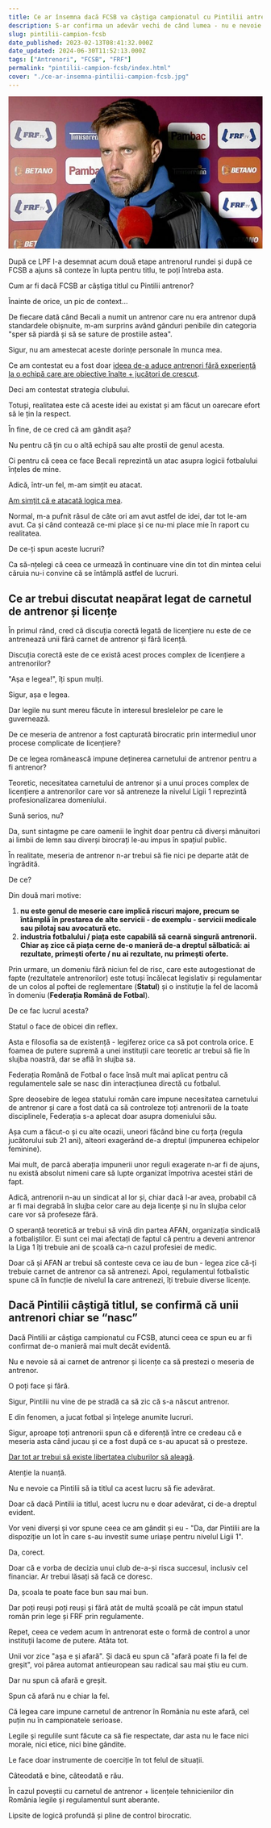 ```yaml
---
title: Ce ar însemna dacă FCSB va câștiga campionatul cu Pintilii antrenor
description: S-ar confirma un adevăr vechi de când lumea - nu e nevoie de carnet și licențe ca să fii antrenor. Statul și FRF capturează birocratic această meserie de dragul controlului asupra orice mișcă
slug: pintilii-campion-fcsb
date_published: 2023-02-13T08:41:32.000Z
date_updated: 2024-06-30T11:52:13.000Z
tags: ["Antrenori", "FCSB", "FRF"]
permalink: "pintilii-campion-fcsb/index.html"
cover: "./ce-ar-insemna-pintilii-campion-fcsb.jpg"
---
```


![Mihai Pintilii ar putea dovedi FRF cât de absurdă este șicențierea antrenorilor dacă ia titlul](./ce-ar-insemna-pintilii-campion-fcsb.jpg)

După ce LPF l-a desemnat acum două etape antrenorul rundei și după ce FCSB a ajuns să conteze în lupta pentru titlu, te poți întreba asta.

Cum ar fi dacă FCSB ar câștiga titlul cu Pintilii antrenor?

Înainte de orice, un pic de context...

De fiecare dată când Becali a numit un antrenor care nu era antrenor după standardele obișnuite, m-am surprins având gânduri penibile din categoria "sper să piardă și să se sature de prostiile astea".

Sigur, nu am amestecat aceste dorințe personale în munca mea.

Ce am contestat eu a fost doar [ideea de-a aduce antrenori fără experiență la o echipă care are obiective înalte + jucători de crescut](https://www.cameravar.ro/pintilii-fcsb-avantaje-dezavantaje/).

Deci am contestat strategia clubului.

Totuși, realitatea este că aceste idei au existat și am făcut un oarecare efort să le țin la respect.

În fine, de ce cred că am gândit așa?

Nu pentru că țin cu o altă echipă sau alte prostii de genul acesta.

Ci pentru că ceea ce face Becali reprezintă un atac asupra logicii fotbalului înțeles de mine.

Adică, într-un fel, m-am simțit eu atacat.

[Am simțit că e atacată logica mea](https://www.cameravar.ro/fcsb-dezamagire/).

Normal, m-a pufnit râsul de câte ori am avut astfel de idei, dar tot le-am avut. Ca și când contează ce-mi place și ce nu-mi place mie în raport cu realitatea.

De ce-ți spun aceste lucruri?

Ca să-nțelegi că ceea ce urmează în continuare vine din tot din mintea celui căruia nu-i convine că se întâmplă astfel de lucruri.

## Ce ar trebui discutat neapărat legat de carnetul de antrenor și licențe

În primul rând, cred că discuția corectă legată de licențiere nu este de ce antrenează unii fără carnet de antrenor și fără licență.

Discuția corectă este de ce există acest proces complex de licențiere a antrenorilor?

"Așa e legea!", îți spun mulți.

Sigur, așa e legea.

Dar legile nu sunt mereu făcute în interesul breslelelor pe care le guvernează.

De ce meseria de antrenor a fost capturată birocratic prin intermediul unor procese complicate de licențiere?

De ce legea românească impune deținerea carnetului de antrenor pentru a fi antrenor?

Teoretic, necesitatea carnetului de antrenor și a unui proces complex de licențiere a antrenorilor care vor să antreneze la nivelul Ligii 1 reprezintă profesionalizarea domeniului.

Sună serios, nu?

Da, sunt sintagme pe care oamenii le înghit doar pentru că diverși mânuitori ai limbii de lemn sau diverși birocrați le-au impus în spațiul public.

În realitate, meseria de antrenor n-ar trebui să fie nici pe departe atât de îngrădită.

De ce?

Din două mari motive:

1. **nu este genul de meserie care implică riscuri majore, precum se întâmplă în prestarea de alte servicii - de exemplu - servicii medicale sau pilotaj sau avocatură etc.**
2. **industria fotbalului / piața este capabilă să cearnă singură antrenorii. Chiar aș zice că piața cerne de-o manieră de-a dreptul sălbatică: ai rezultate, primești oferte / nu ai rezultate, nu primești oferte.**

Prin urmare, un domeniu fără niciun fel de risc, care este autogestionat de fapte (rezultatele antrenorilor) este totuși încălecat legislativ și regulamentar de un colos al poftei de reglementare (**Statul**) și o instituție la fel de lacomă în domeniu (**Federația Română de Fotbal**).

De ce fac lucrul acesta?

Statul o face de obicei din reflex.

Asta e filosofia sa de existență - legiferez orice ca să pot controla orice. E foamea de putere supremă a unei instituții care teoretic ar trebui să fie în slujba noastră, dar se află în slujba sa.

Federația Română de Fotbal o face însă mult mai aplicat pentru că regulamentele sale se nasc din interacțiunea directă cu fotbalul.

Spre deosebire de legea statului român care impune necesitatea carnetului de antrenor și care a fost dată ca să controleze toți antrenorii de la toate disciplinele, Federația s-a aplecat doar asupra domeniului său.

Așa cum a făcut-o și cu alte ocazii, uneori făcând bine cu forța (regula jucătorului sub 21 ani), alteori exagerând de-a dreptul (impunerea echipelor feminine).

Mai mult, de parcă aberația impunerii unor reguli exagerate n-ar fi de ajuns, nu există absolut nimeni care să lupte organizat împotriva acestei stări de fapt.

Adică, antrenorii n-au un sindicat al lor și, chiar dacă l-ar avea, probabil că ar fi mai degrabă în slujba celor care au deja licențe și nu în slujba celor care vor să profeseze fără.

O speranță teoretică ar trebui să vină din partea AFAN, organizația sindicală a fotbaliștilor. Ei sunt cei mai afectați de faptul că pentru a deveni antrenor la Liga 1 îți trebuie ani de școală ca-n cazul profesiei de medic.

Doar că și AFAN ar trebui să conteste ceva ce iau de bun - legea zice că-ți trebuie carnet de antrenor ca să antrenezi. Apoi, regulamentul fotbalistic spune că în funcție de nivelul la care antrenezi, îți trebuie diverse licențe.

## Dacă Pintilii câștigă titlul, se confirmă că unii antrenori chiar se “nasc”

Dacă Pintilii ar câștiga campionatul cu FCSB, atunci ceea ce spun eu ar fi confirmat de-o manieră mai mult decât evidentă.

Nu e nevoie să ai carnet de antrenor și licențe ca să prestezi o meseria de antrenor.

O poți face și fără.

Sigur, Pintilii nu vine de pe stradă ca să zic că s-a născut antrenor.

E din fenomen, a jucat fotbal și înțelege anumite lucruri.

Sigur, aproape toți antrenorii spun că e diferență între ce credeau că e meseria asta când jucau și ce a fost după ce s-au apucat să o presteze.

[Dar tot ar trebui să existe libertatea cluburilor să aleagă](https://www.cameravar.ro/garantare-salarii-drepturi-tv-eroare/).

Atenție la nuanță.

Nu e nevoie ca Pintilii să ia titlul ca acest lucru să fie adevărat.

Doar că dacă Pintilii ia titlul, acest lucru nu e doar adevărat, ci de-a dreptul evident.

Vor veni diverși și vor spune ceea ce am gândit și eu - "Da, dar Pintilii are la dispoziție un lot în care s-au investit sume uriașe pentru nivelul Ligii 1".

Da, corect.

Doar că e vorba de decizia unui club de-a-și risca succesul, inclusiv cel financiar. Ar trebui lăsați să facă ce doresc.

Da, școala te poate face bun sau mai bun.

Dar poți reuși poți reuși și fără atât de multă școală pe cât impun statul român prin lege și FRF prin regulamente.

Repet, ceea ce vedem acum în antrenorat este o formă de control a unor instituții lacome de putere. Atâta tot.

Unii vor zice "așa e și afară". Și dacă eu spun că "afară poate fi la fel de greșit", voi părea automat antieuropean sau radical sau mai știu eu cum.

Dar nu spun că afară e greșit.

Spun că afară nu e chiar la fel.

Că legea care impune carnetul de antrenor în România nu este afară, cel puțin nu în campionatele serioase.

Legile și regulile sunt făcute ca să fie respectate, dar asta nu le face nici morale, nici etice, nici bine gândite.

Le face doar instrumente de coerciție în tot felul de situații.

Câteodată e bine, câteodată e rău.

În cazul poveștii cu carnetul de antrenor + licențele tehnicienilor din România legile și regulamentul sunt aberante.

Lipsite de logică profundă și pline de control birocratic.
